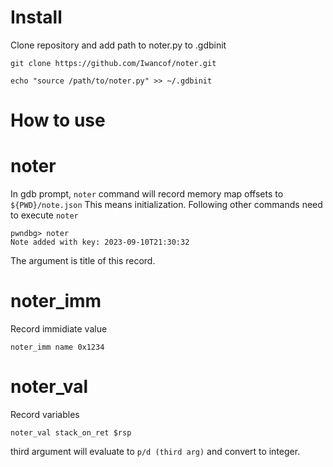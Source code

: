 # Install

Clone repository and add path to noter.py to .gdbinit

```
git clone https://github.com/Iwancof/noter.git

echo "source /path/to/noter.py" >> ~/.gdbinit
```

# How to use

# noter

In gdb prompt, `noter` command will record memory map offsets to `${PWD}/note.json`
This means initialization.
Following other commands need to execute `noter`

```
pwndbg> noter
Note added with key: 2023-09-10T21:30:32
```

The argument is title of this record.

# noter_imm

Record immidiate value

```
noter_imm name 0x1234
```

# noter_val

Record variables

```
noter_val stack_on_ret $rsp
```

third argument will evaluate to `p/d (third arg)` and convert to integer.


